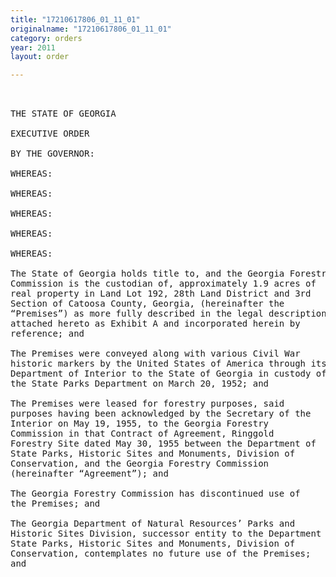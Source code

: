 ```yaml
---
title: "17210617806_01_11_01"
originalname: "17210617806_01_11_01"
category: orders
year: 2011
layout: order

---
```

<pre>
 

THE STATE OF GEORGIA

EXECUTIVE ORDER

BY THE GOVERNOR:

WHEREAS:

WHEREAS:

WHEREAS:

WHEREAS:

WHEREAS:

The State of Georgia holds title to, and the Georgia Forestry
Commission is the custodian of, approximately 1.9 acres of
real property in Land Lot 192, 28th Land District and 3rd
Section of Catoosa County, Georgia, (hereinafter the
“Premises”) as more fully described in the legal description
attached hereto as Exhibit A and incorporated herein by
reference; and

The Premises were conveyed along with various Civil War
historic markers by the United States of America through its
Department of Interior to the State of Georgia in custody of
the State Parks Department on March 20, 1952; and

The Premises were leased for forestry purposes, said
purposes having been acknowledged by the Secretary of the
Interior on May 19, 1955, to the Georgia Forestry
Commission in that Contract of Agreement, Ringgold
Forestry Site dated May 30, 1955 between the Department of
State Parks, Historic Sites and Monuments, Division of
Conservation, and the Georgia Forestry Commission
(hereinafter “Agreement”); and

The Georgia Forestry Commission has discontinued use of
the Premises; and

The Georgia Department of Natural Resources’ Parks and
Historic Sites Division, successor entity to the Department of
State Parks, Historic Sites and Monuments, Division of
Conservation, contemplates no future use of the Premises;
and

</pre>
